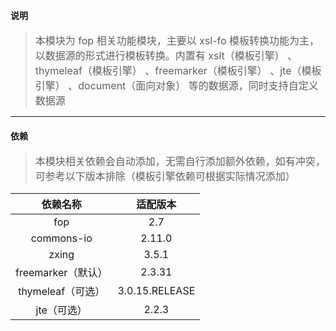 #### 说明

> <font size=3>本模块为 fop 相关功能模块，主要以 xsl-fo 模板转换功能为主，以数据源的形式进行模板转换。内置有 xslt（模板引擎）
> 、thymeleaf（模板引擎） 、freemarker（模板引擎） 、jte（模板引擎） 、document（面向对象） 等的数据源，同时支持自定义数据源</font>

---

#### 依赖
> <font size=3>本模块相关依赖会自动添加，无需自行添加额外依赖，如有冲突，可参考以下版本排除（模板引擎依赖可根据实际情况添加）</font>

|      依赖名称      | 适配版本 |
|:--------------:|:----:|
|      fop       |2.7|
|   commons-io   |2.11.0|
|     zxing      |3.5.1|
| freemarker（默认） |2.3.31|
| thymeleaf（可选）  |3.0.15.RELEASE|
|    jte（可选）     |2.2.3|
